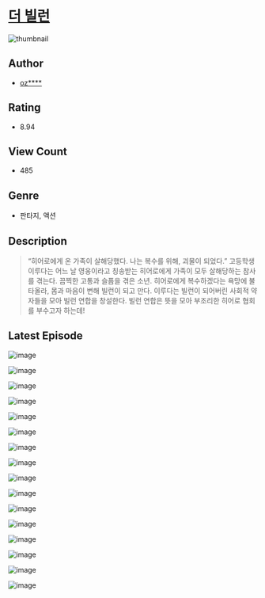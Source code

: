 # [더 빌런](https://comic.naver.com/challenge/list?titleId=810926)
![thumbnail](https://image-comic.pstatic.net/user_contents_data/challenge_comic/2023/05/25/322122/upload_7077799779077009462_480x623.jpeg)

## Author
- [oz****](https://comic.naver.com/artistTitle?id=322122)

## Rating
- 8.94

## View Count
- 485

## Genre
- 판타지, 액션

## Description
> “히어로에게 온 가족이 살해당했다. 나는 복수를 위해, 괴물이 되었다.” 고등학생 이루다는 어느 날 영웅이라고 칭송받는 히어로에게 가족이 모두 살해당하는 참사를 겪는다. 끔찍한 고통과 슬픔을 겪은 소년. 히어로에게 복수하겠다는 욕망에 불타올라, 몸과 마음이 변해 빌런이 되고 만다. 이루다는 빌런이 되어버린 사회적 약자들을 모아 빌런 연합을 창설한다. 빌런 연합은 뜻을 모아 부조리한 히어로 협회를 부수고자 하는데!


## Latest Episode
![image](https://image-comic.pstatic.net/user_contents_data/challenge_comic/2023/05/25/322122/upload_7378644625272103732.jpeg)

![image](https://image-comic.pstatic.net/user_contents_data/challenge_comic/2023/05/25/322122/upload_7076904768024688441.jpeg)

![image](https://image-comic.pstatic.net/user_contents_data/challenge_comic/2023/05/25/322122/upload_3978421426162525798.jpeg)

![image](https://image-comic.pstatic.net/user_contents_data/challenge_comic/2023/05/25/322122/upload_3978993158518550886.jpeg)

![image](https://image-comic.pstatic.net/user_contents_data/challenge_comic/2023/05/25/322122/upload_4135770322633897527.jpeg)

![image](https://image-comic.pstatic.net/user_contents_data/challenge_comic/2023/05/25/322122/upload_7149240543551251814.jpeg)

![image](https://image-comic.pstatic.net/user_contents_data/challenge_comic/2023/05/25/322122/upload_3703194977538946661.jpeg)

![image](https://image-comic.pstatic.net/user_contents_data/challenge_comic/2023/05/25/322122/upload_3905295106016567863.jpeg)

![image](https://image-comic.pstatic.net/user_contents_data/challenge_comic/2023/05/25/322122/upload_4123152327901459508.jpeg)

![image](https://image-comic.pstatic.net/user_contents_data/challenge_comic/2023/05/25/322122/upload_3906644396570994226.jpeg)

![image](https://image-comic.pstatic.net/user_contents_data/challenge_comic/2023/05/25/322122/upload_7221914753192636471.jpeg)

![image](https://image-comic.pstatic.net/user_contents_data/challenge_comic/2023/05/25/322122/upload_7363720076919583538.jpeg)

![image](https://image-comic.pstatic.net/user_contents_data/challenge_comic/2023/05/25/322122/upload_3690806768015794488.jpeg)

![image](https://image-comic.pstatic.net/user_contents_data/challenge_comic/2023/05/25/322122/upload_7076617589365158200.jpeg)

![image](https://image-comic.pstatic.net/user_contents_data/challenge_comic/2023/05/25/322122/upload_3688501078395335988.jpeg)

![image](https://image-comic.pstatic.net/user_contents_data/challenge_comic/2023/05/25/322122/upload_7161112871670211383.jpeg)
